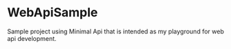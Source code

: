 # WebApiSample

Sample project using Minimal Api that is intended as my playground for web api development.
